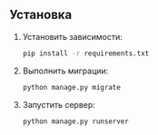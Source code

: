 ## Установка

1. Установить зависимости:
   ```bash
   pip install -r requirements.txt
   ```

2. Выполнить миграции:
   ```bash
   python manage.py migrate
   ```

3. Запустить сервер:
   ```bash
   python manage.py runserver
